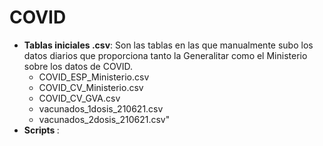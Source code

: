 # COVID

- <b>Tablas iniciales .csv</b>: Son las tablas en las que manualmente subo los datos diarios que proporciona tanto la Generalitar como el Ministerio sobre los datos de COVID. 
  - COVID_ESP_Ministerio.csv
  - COVID_CV_Ministerio.csv
  - COVID_CV_GVA.csv
  - vacunados_1dosis_210621.csv
  - vacunados_2dosis_210621.csv"
- <b> Scripts </b>:  

